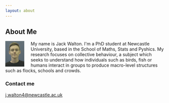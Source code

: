 ```yaml
---
layout: about
---
```


## About Me

<img style="float: left;width: 12%; height: 12%; padding-right:20px" src="/assets/portrait.jpg">

My name is Jack Walton. I'm a PhD student at Newcastle University, based in the School of Maths, Stats and Pyshics. My research focuses on collective behaviour, a subject which seeks to understand how individuals such as birds, fish or humans interact in groups to produce macro-level structures such as flocks, schools and crowds.

### Contact me

[j.walton4@newcastle.ac.uk](mailto:j.walton4@newcastle.ac.uk)
